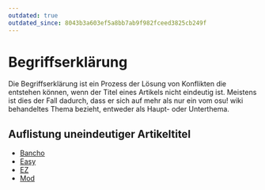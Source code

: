 ```yaml
---
outdated: true
outdated_since: 8043b3a603ef5a8bb7ab9f982fceed3825cb249f
---
```


# Begriffserklärung

Die Begriffserklärung ist ein Prozess der Lösung von Konflikten die entstehen können, wenn der Titel eines Artikels nicht eindeutig ist. Meistens ist dies der Fall dadurch, dass er sich auf mehr als nur ein vom osu! wiki behandeltes Thema bezieht, entweder als Haupt- oder Unterthema.

## Auflistung uneindeutiger Artikeltitel

- [Bancho](Bancho)
- [Easy](Easy)
- [EZ](EZ)
- [Mod](Mod)
